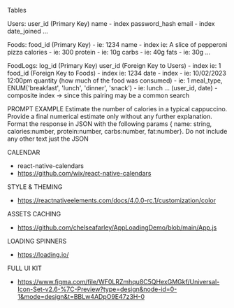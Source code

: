Tables

Users:
    user_id (Primary Key)
    name - index
    password_hash
    email - index
    date_joined
    ...

Foods:
    food_id (Primary Key) - ie: 1234
    name - index ie: A slice of pepperoni pizza
    calories - ie: 300
    protein - ie: 10g
    carbs - ie: 40g
    fats - ie: 30g
    ...

FoodLogs:
    log_id (Primary Key)
    user_id (Foreign Key to Users) - index ie: 1
    food_id (Foreign Key to Foods) - index ie: 1234
    date - index - ie: 10/02/2023 12:00pm
    quantity (how much of the food was consumed)  - ie: 1
    meal_type, ENUM('breakfast', 'lunch', 'dinner', 'snack') - ie: lunch
    ...
    (user_id, date) - composite index -> since this pairing may be a common search 


PROMPT EXAMPLE
Estimate the number of calories in a typical cappuccino. Provide a final numerical estimate only without any further explanation. Format the response in JSON with the following params { name: string, calories:number, protein:number, carbs:number, fat:number}. Do not include any other text just the JSON

CALENDAR
- react-native-calendars
- https://github.com/wix/react-native-calendars

STYLE & THEMING
- https://reactnativeelements.com/docs/4.0.0-rc.1/customization/color

ASSETS CACHING
- https://github.com/chelseafarley/AppLoadingDemo/blob/main/App.js

LOADING SPINNERS
- https://loading.io/

FULL UI KIT
- https://www.figma.com/file/WF0LRZmhqu8C5QHexGMGkf/Universal-Icon-Set-v2.6-%7C-Preview?type=design&node-id=0-1&mode=design&t=BBLw4ADpO9E47z3H-0


